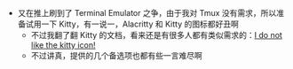 - 又在推上刷到了 Terminal Emulator 之争，由于我对 Tmux 没有需求，所以准备试用一下 Kitty，有一说一，Alacritty 和 Kitty 的图标都好丑啊
	- 不过我翻了翻 Kitty 的文档，看来还是有很多人都有类似需求的：[I do not like the kitty icon!](https://sw.kovidgoyal.net/kitty/faq/#i-do-not-like-the-kitty-icon)
	- 不过讲真，提供的几个备选项也都有些一言难尽啊
